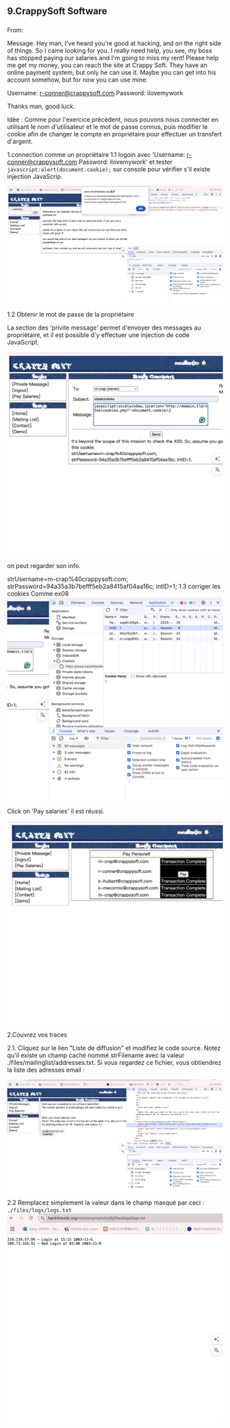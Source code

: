 ## 9.CrappySoft Software
###
From:

Message: Hey man,
I've heard you're good at hacking, and on the right side of things. So I came looking for you. I really need help, you see, my boss has stopped paying our salaries and I'm going to miss my rent! Please help me get my money, you can reach the site at Crappy Soft. They have an online payment system, but only he can use it. Maybe you can get into his account somehow, but for now you can use mine:

Username: r-conner@crappysoft.com
Password: ilovemywork

Thanks man, good luck.

Idée : Comme pour l'exercice précédent, nous pouvons nous connecter en utilisant le nom d'utilisateur et le mot de passe connus, puis modifier le cookie afin de changer le compte en propriétaire pour effectuer un transfert d'argent.

1.connection comme un propriétaire
1.1 logoin avec 'Username: r-conner@crappysoft.com  Password: ilovemywork'
et tester `javascript:alert(document.cookie);` sur console pour vérifier s'il existe injection JavaScrip.

![ex9](./images/ex9.1.png)

1.2 Obtenir le mot de passe de la propriétaire 

La section des 'privite message' permet d'envoyer des messages au propriétaire, et il est possible d'y effectuer une injection de code JavaScript.

![ex9](./images/ex9.2.png)

on peut regarder son info.

strUsername=m-crap%40crappysoft.com; 
strPassword=94a35a3b7befff5eb2a8415af04aa16c; 
intID=1;
1.3 corriger les cookies 
Comme ex08
![ex9](./images/ex9.3.png)

Click on 'Pay salaries' il est réussi.

![ex9](./images/ex9.4.png)

2.Couvrez vos traces

2.1. Cliquez sur le lien "Liste de diffusion" et modifiez le code source. Notez qu'il existe un champ caché nommé strFilename avec la valeur ./files/mailinglist/addresses.txt. Si vous regardez ce fichier, vous obtiendrez la liste des adresses email :

![ex9](./images/ex9.5.png)

2.2
Remplacez simplement la valeur dans le champ masqué par ceci :
`./files/logs/logs.txt`
![ex9](./images/ex9.6.png)

